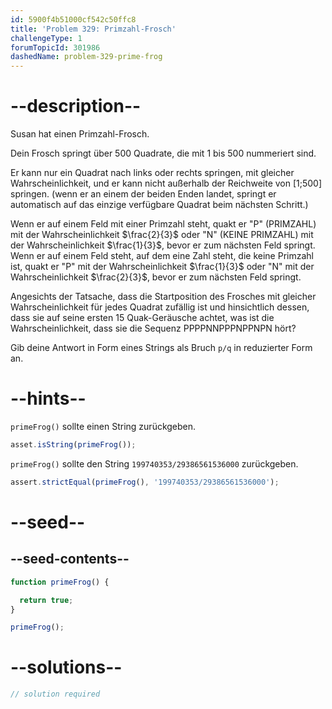 ```yaml
---
id: 5900f4b51000cf542c50ffc8
title: 'Problem 329: Primzahl-Frosch'
challengeType: 1
forumTopicId: 301986
dashedName: problem-329-prime-frog
---
```


# --description--

Susan hat einen Primzahl-Frosch.

Dein Frosch springt über 500 Quadrate, die mit 1 bis 500 nummeriert sind.

Er kann nur ein Quadrat nach links oder rechts springen, mit gleicher Wahrscheinlichkeit, und er kann nicht außerhalb der Reichweite von [1;500] springen. (wenn er an einem der beiden Enden landet, springt er automatisch auf das einzige verfügbare Quadrat beim nächsten Schritt.)

Wenn er auf einem Feld mit einer Primzahl steht, quakt er "P" (PRIMZAHL) mit der Wahrscheinlichkeit $\frac{2}{3}$ oder "N" (KEINE PRIMZAHL) mit der Wahrscheinlichkeit $\frac{1}{3}$, bevor er zum nächsten Feld springt. Wenn er auf einem Feld steht, auf dem eine Zahl steht, die keine Primzahl ist, quakt er "P" mit der Wahrscheinlichkeit $\frac{1}{3}$ oder "N" mit der Wahrscheinlichkeit $\frac{2}{3}$, bevor er zum nächsten Feld springt.

Angesichts der Tatsache, dass die Startposition des Frosches mit gleicher Wahrscheinlichkeit für jedes Quadrat zufällig ist und hinsichtlich dessen, dass sie auf seine ersten 15 Quak-Geräusche achtet, was ist die Wahrscheinlichkeit, dass sie die Sequenz PPPPNNPPPNPPNPN hört?

Gib deine Antwort in Form eines Strings als Bruch `p/q` in reduzierter Form an.

# --hints--

`primeFrog()` sollte einen String zurückgeben.

```js
asset.isString(primeFrog());
```

`primeFrog()` sollte den String `199740353/29386561536000` zurückgeben.

```js
assert.strictEqual(primeFrog(), '199740353/29386561536000');
```

# --seed--

## --seed-contents--

```js
function primeFrog() {

  return true;
}

primeFrog();
```

# --solutions--

```js
// solution required
```

